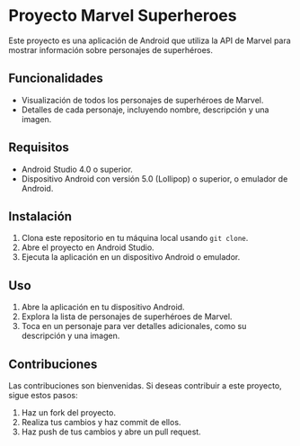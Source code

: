 # Proyecto Marvel Superheroes

Este proyecto es una aplicación de Android que utiliza la API de Marvel para mostrar información sobre personajes de superhéroes.

## Funcionalidades

- Visualización de todos los personajes de superhéroes de Marvel.
- Detalles de cada personaje, incluyendo nombre, descripción y una imagen.

## Requisitos

- Android Studio 4.0 o superior.
- Dispositivo Android con versión 5.0 (Lollipop) o superior, o emulador de Android.

## Instalación

1. Clona este repositorio en tu máquina local usando `git clone`.
2. Abre el proyecto en Android Studio.
3. Ejecuta la aplicación en un dispositivo Android o emulador.

## Uso

1. Abre la aplicación en tu dispositivo Android.
2. Explora la lista de personajes de superhéroes de Marvel.
3. Toca en un personaje para ver detalles adicionales, como su descripción y una imagen.

## Contribuciones

Las contribuciones son bienvenidas. Si deseas contribuir a este proyecto, sigue estos pasos:

1. Haz un fork del proyecto.
2. Realiza tus cambios y haz commit de ellos.
3. Haz push de tus cambios y abre un pull request.


